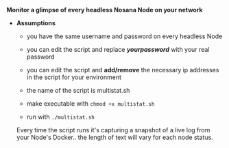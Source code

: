 **Monitor a glimpse of every headless Nosana Node on your network**
  
  
* **Assumptions**
  - you have the same username and password on every headless Node
  - you can edit the script and replace ***yourpassword*** with your real password
  - you can edit the script and **add/remove** the necessary ip addresses in the script for your environment

  - the name of the script is multistat.sh
  - make executable with `chmod +x multistat.sh`
  - run with `./multistat.sh`

  Every time the script runs it's capturing a snapshot of a live log from your Node's Docker.. the length of text will vary for each node status.
